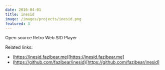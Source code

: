 ```yaml
---
date: 2016-04-01
title: inesid
image: /images/projects/inesid.png
featured: 3
---
```


Open source Retro Web SID Player

<!--more-->

Related links:
- (https://inesid.fazibear.me)[https://inesid.fazibear.me]
- (https://github.com/fazibear/inesid)[https://github.com/fazibear/inesid]
